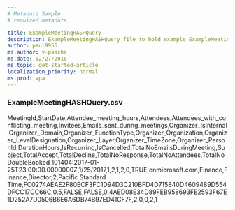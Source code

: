 ```yaml
---
# Metadata Sample
# required metadata

title: ExampleMeetingHASHQuery
description: ExampleMeetingHASHQuery file to hold example ExampleMeetingHASHQuery.csv
author: paul9955
ms.author: v-pascha
ms.date: 02/27/2018
ms.topic: get-started-article
localization_priority: normal 
ms.prod: wpa
---
```


### ExampleMeetingHASHQuery.csv

MeetingId,StartDate,Attendee_meeting_hours,Attendees,Attendees_with_conflicting_meeting,Invitees,Emails_sent_during_meetings,Organizer_IsInternal,Organizer_Domain,Organizer_FunctionType,Organizer_Organization,Organizer_LevelDesignation,Organizer_Layer,Organizer_TimeZone,Organizer_PersonId,DurationHours,IsRecurring,IsCancelled,TotalNoEmailsDuringMeeting,Subject,TotalAccept,TotalDecline,TotalNoResponse,TotalNoAttendees,TotalNoDoubleBooked
101404:2017-01-25T23:00:00.0000000Z,1/25/2017,1,2,1,2,0,TRUE,onmicrosoft.com,Finance,Finance,Director,2,Pacific Standard Time,FC0274AEAE2F80ECF3FC1D94D3C210BFD4D715840D4609489D554DFCC17CC66C,0.5,FALSE,FALSE,0,4AED08E34D89FEB958693FE2593F67E1D252A7D0506B6E6A6DB74B97ED41CF7F,2,0,0,2,1

